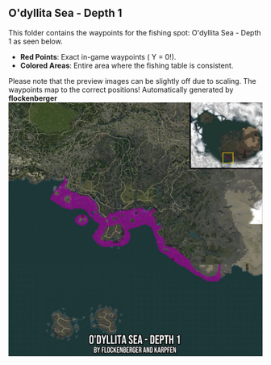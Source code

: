 ## O'dyllita Sea - Depth 1
This folder contains the waypoints for the fishing spot: O'dyllita Sea - Depth 1 as seen below.

- **Red Points**: Exact in-game waypoints ( Y = 0!).
- **Colored Areas**: Entire area where the fishing table is consistent.

Please note that the preview images can be slightly off due to scaling. The waypoints map to the correct positions!
Automatically generated by **flockenberger**
![preview_O'dyllita Sea - Depth 1](./Preview.webp)